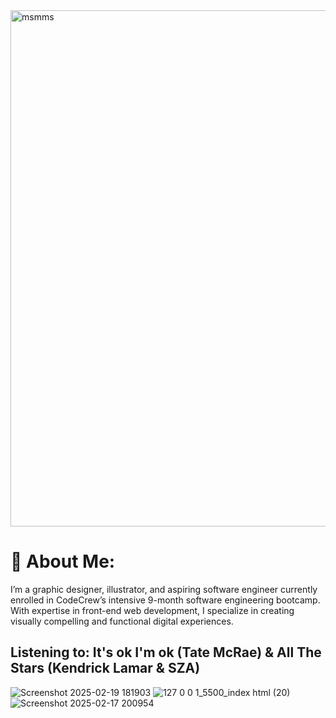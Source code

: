 <img width="826" alt="msmms" src="https://github.com/user-attachments/assets/1c5d5b5b-c252-45ab-a9cb-80b8ff26417c" />

# 🌱 About Me:
I’m a graphic designer, illustrator, and aspiring software engineer currently enrolled in CodeCrew’s intensive 9-month software engineering bootcamp. With expertise in front-end web development, I specialize in creating visually compelling and functional digital experiences.
 
 ## Listening to: It's ok I'm ok (Tate McRae) & All The Stars (Kendrick Lamar & SZA)
![Screenshot 2025-02-19 181903](https://github.com/user-attachments/assets/dc7528e0-f461-44be-a9df-4201f3133536)
![127 0 0 1_5500_index html (20)](https://github.com/user-attachments/assets/aa86b5bf-4812-46ac-9535-a12f656d1cbd)
![Screenshot 2025-02-17 200954](https://github.com/user-attachments/assets/84cb86a3-f424-46d5-a8e8-c05b0670bc9a)






